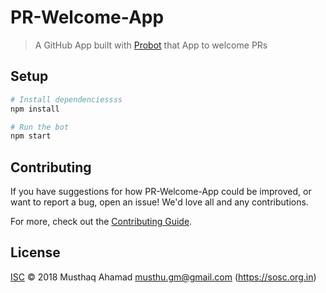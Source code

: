 # PR-Welcome-App

> A GitHub App built with [Probot](https://github.com/probot/probot) that App to welcome PRs

## Setup

```sh
# Install dependenciessss
npm install

# Run the bot
npm start
```

## Contributing

If you have suggestions for how PR-Welcome-App could be improved, or want to report a bug, open an issue! We'd love all and any contributions.

For more, check out the [Contributing Guide](CONTRIBUTING.md).

## License

[ISC](LICENSE) © 2018 Musthaq Ahamad <musthu.gm@gmail.com> (https://sosc.org.in)
